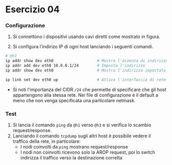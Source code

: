 # Esercizio 04

### Configurazione

1. Si connettono i dispositivi usando cavi diretti come mostrato in figura.

2. Si configura l'indirizo IP di ogni host lanciando i seguenti comandi. 

```bash
# @h1
ip addr show dev eth0                   # Mostra l'assenza di indirizzo
ip addr add dev eth0 10.0.0.1/24        # Imposta l'indirizzo
ip addr show dev eth0                   # Mostra l'indirizzo impostato

ip link set dev eth0 up                 # Attiva l'interfaccia di rete
```

* Si noti l'importanza del CIDR `/24` che permette di specificare che gli host appartengono alla stessa rete. Nei file di configurazione è il default a meno che non venga specificata una particolare netmask.

### Test

1. Si lancia il comando `ping` da `@h1` verso `@h3` e si verifica lo scambio request/response.
2. Lanciando il comando `tcpdump` sugli altri host è possibile vedere il traffico della rete, in particolare:
    * I nodi coinvolti da `ping` mostrano request/response
    * I nodi non coinvolti ricevono solo la AROP request, poi lo switch indirizza il traffico verso la destinazione corretta